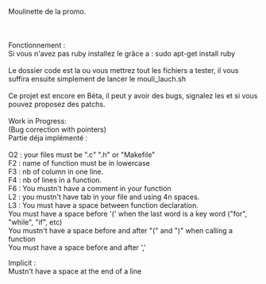 Moulinette de la promo.</br>
</br>
</br>
</br>
Fonctionnement : </br>
Si vous n'avez pas ruby installez le grâce a : sudo apt-get install ruby</br>
</br>
Le dossier code est la ou vous mettrez tout les fichiers a tester, il vous suffira ensuite simplement de lancer le mouli_lauch.sh
</br>
</br>
Ce projet est encore en Béta, il peut y avoir des bugs, signalez les et si vous pouvez proposez des patchs.
</br>
</br>
Work in Progress:</br>
(Bug correction with pointers)
</br>
Partie déja implémenté :</br>
</br>
O2 : your files must be ".c" ".h" or "Makefile"</br>
F2 : name of function must be in lowercase</br>
F3 : nb of column in one line.</br>
F4 : nb of lines in a function.</br>
F6 : You mustn't have a comment in your function</br>
L2 : you mustn't have tab in your file and using 4n spaces.</br>
L3 : You must have a space between function declaration.</br>
     You must have a space before '(' when the last word is a key word ("for", "while", "if", etc)</br>
     You mustn't have a space before and after "(" and ")" when calling a function</br>
     You must have a space before and after ','</br>

Implicit :</br>
Mustn't have a space at the end of a line</br>

